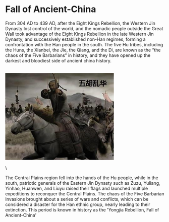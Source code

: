 # Fall of Ancient-China

From 304 AD to 439 AD, after the Eight Kings Rebellion, the Western Jin Dynasty lost control of the world, and the nomadic people outside the Great Wall took advantage of the Eight Kings Rebellion in the late Western Jin Dynasty, and successively established non-Han regimes, forming a confrontation with the Han people in the south. The five Hu tribes, including the Huns, the Xianbei, the Jie, the Qiang, and the Di, are known as the “the chaos of the Five Barbarians” in history, and they have opened up the darkest and bloodiest side of ancient china history.

\
![](<../.gitbook/assets/image (2).png>)

\


The Central Plains region fell into the hands of the Hu people, while in the south, patriotic generals of the Eastern Jin Dynasty such as Zuzu, Yuliang, Yinhao, Huanwen, and Liuyu raised their flags and launched multiple expeditions to reconquer the Central Plains. The chaos of the Five Barbarian Invasions brought about a series of wars and conflicts, which can be considered a disaster for the Han ethnic group, nearly leading to their extinction. This period is known in history as the 'Yongjia Rebellion, Fall of Ancient-China'
